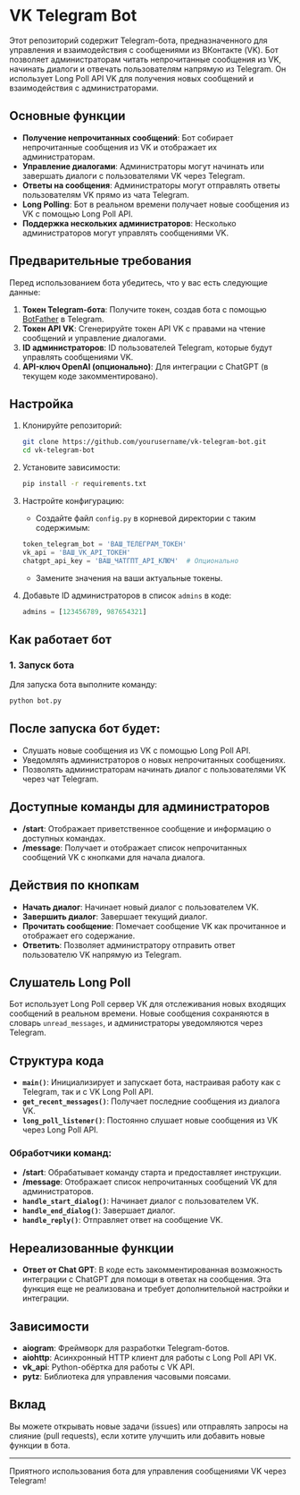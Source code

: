 # VK Telegram Bot

Этот репозиторий содержит Telegram-бота, предназначенного для управления и взаимодействия с сообщениями из ВКонтакте (VK). Бот позволяет администраторам читать непрочитанные сообщения из VK, начинать диалоги и отвечать пользователям напрямую из Telegram. Он использует Long Poll API VK для получения новых сообщений и взаимодействия с администраторами.

## Основные функции

- **Получение непрочитанных сообщений**: Бот собирает непрочитанные сообщения из VK и отображает их администраторам.
- **Управление диалогами**: Администраторы могут начинать или завершать диалоги с пользователями VK через Telegram.
- **Ответы на сообщения**: Администраторы могут отправлять ответы пользователям VK прямо из чата Telegram.
- **Long Polling**: Бот в реальном времени получает новые сообщения из VK с помощью Long Poll API.
- **Поддержка нескольких администраторов**: Несколько администраторов могут управлять сообщениями VK.

## Предварительные требования

Перед использованием бота убедитесь, что у вас есть следующие данные:

1. **Токен Telegram-бота**: Получите токен, создав бота с помощью [BotFather](https://t.me/botfather) в Telegram.
2. **Токен API VK**: Сгенерируйте токен API VK с правами на чтение сообщений и управление диалогами.
3. **ID администраторов**: ID пользователей Telegram, которые будут управлять сообщениями VK.
4. **API-ключ OpenAI (опционально)**: Для интеграции с ChatGPT (в текущем коде закомментировано).

## Настройка

1. Клонируйте репозиторий:

    ```bash
    git clone https://github.com/yourusername/vk-telegram-bot.git
    cd vk-telegram-bot
    ```

2. Установите зависимости:

    ```bash
    pip install -r requirements.txt
    ```

3. Настройте конфигурацию:

    - Создайте файл `config.py` в корневой директории с таким содержимым:

    ```python
    token_telegram_bot = 'ВАШ_ТЕЛЕГРАМ_ТОКЕН'
    vk_api = 'ВАШ_VK_API_ТОКЕН'
    chatgpt_api_key = 'ВАШ_ЧАТГПТ_API_КЛЮЧ'  # Опционально
    ```

    - Замените значения на ваши актуальные токены.

4. Добавьте ID администраторов в список `admins` в коде:

    ```python
    admins = [123456789, 987654321]
    ```

## Как работает бот

### 1. Запуск бота

Для запуска бота выполните команду:

```bash
python bot.py
```
## После запуска бот будет:

- Слушать новые сообщения из VK с помощью Long Poll API.
- Уведомлять администраторов о новых непрочитанных сообщениях.
- Позволять администраторам начинать диалог с пользователями VK через чат Telegram.

## Доступные команды для администраторов

- **/start**: Отображает приветственное сообщение и информацию о доступных командах.
- **/message**: Получает и отображает список непрочитанных сообщений VK с кнопками для начала диалога.

## Действия по кнопкам

- **Начать диалог**: Начинает новый диалог с пользователем VK.
- **Завершить диалог**: Завершает текущий диалог.
- **Прочитать сообщение**: Помечает сообщение VK как прочитанное и отображает его содержание.
- **Ответить**: Позволяет администратору отправить ответ пользователю VK напрямую из Telegram.

## Слушатель Long Poll

Бот использует Long Poll сервер VK для отслеживания новых входящих сообщений в реальном времени. Новые сообщения сохраняются в словарь `unread_messages`, и администраторы уведомляются через Telegram.

## Структура кода

- **`main()`**: Инициализирует и запускает бота, настраивая работу как с Telegram, так и с VK Long Poll API.
- **`get_recent_messages()`**: Получает последние сообщения из диалога VK.
- **`long_poll_listener()`**: Постоянно слушает новые сообщения из VK через Long Poll API.

### Обработчики команд:

- **/start**: Обрабатывает команду старта и предоставляет инструкции.
- **/message**: Отображает список непрочитанных сообщений VK для администраторов.
- **`handle_start_dialog()`**: Начинает диалог с пользователем VK.
- **`handle_end_dialog()`**: Завершает диалог.
- **`handle_reply()`**: Отправляет ответ на сообщение VK.

## Нереализованные функции

- **Ответ от Chat GPT**: В коде есть закомментированная возможность интеграции с ChatGPT для помощи в ответах на сообщения. Эта функция еще не реализована и требует дополнительной настройки и интеграции.

## Зависимости

- **aiogram**: Фреймворк для разработки Telegram-ботов.
- **aiohttp**: Асинхронный HTTP клиент для работы с Long Poll API VK.
- **vk_api**: Python-обёртка для работы с VK API.
- **pytz**: Библиотека для управления часовыми поясами.

## Вклад

Вы можете открывать новые задачи (issues) или отправлять запросы на слияние (pull requests), если хотите улучшить или добавить новые функции в бота.

---

Приятного использования бота для управления сообщениями VK через Telegram!

